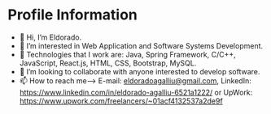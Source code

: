 # Profile Information

- 👋 Hi, I’m Eldorado.
- 👀 I’m interested in Web Application and Software Systems Development.
- 🌱 Technologies that I work are: Java, Spring Framework, C/C++, JavaScript, React.js, HTML, CSS, Bootstrap, MySQL.
- 💞️ I’m looking to collaborate with anyone interested to develop software.
- 📫 How to reach me--> E-mail: eldoradoagalliu@gmail.com, LinkedIn: https://www.linkedin.com/in/eldorado-agalliu-6521a1222/ or UpWork: https://www.upwork.com/freelancers/~01acf4132537a2de9f

<!---
eldoradoagalliu/eldoradoagalliu is a ✨ special ✨ repository because its `README.md` (this file) appears on your GitHub profile.
You can click the Preview link to take a look at your changes.
--->
